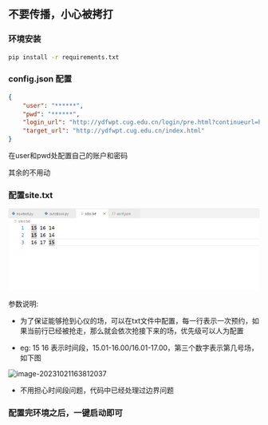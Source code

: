 ## 不要传播，小心被拷打

### 环境安装

```bash
pip install -r requirements.txt
```



### config.json 配置

```json
{
    "user": "******",
    "pwd": "******",
    "login_url": "http://ydfwpt.cug.edu.cn/login/pre.html?continueurl=http://ydfwpt.cug.edu.cn/product/show.html?id=1",
    "target_url": "http://ydfwpt.cug.edu.cn/index.html"
}

```

在user和pwd处配置自己的账户和密码

其余的不用动

### 配置site.txt

![image-20231021163421144](./images/image-20231021163421144.png)

参数说明:

- 为了保证能够抢到心仪的场，可以在txt文件中配置，每一行表示一次预约，如果当前行已经被抢走，那么就会依次抢接下来的场，优先级可以人为配置

- eg: 15 16 表示时间段，15.01-16.00/16.01-17.00，第三个数字表示第几号场，如下图

  

![image-20231021163812037](C:\Users\wh\Desktop\badminton\images\image-20231021163812037.png)

- 不用担心时间段问题，代码中已经处理过边界问题



### 配置完环境之后，一键启动即可
